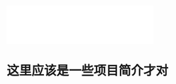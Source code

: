 
<iframe frameborder="no" border="0" marginwidth="0" marginheight="0" width=330 height=86 src="//music.163.com/outchain/player?type=2&id=27955651&auto=0&height=66"></iframe>

# 这里应该是一些项目简介才对